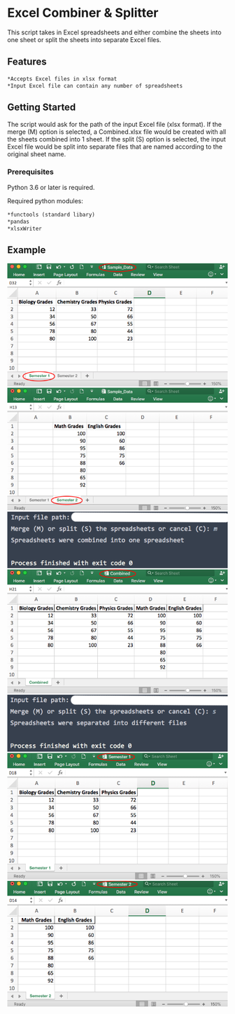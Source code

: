 # Excel Combiner & Splitter

This script takes in Excel spreadsheets and either combine the sheets into one sheet or split the sheets into separate Excel files. 

## Features
    *Accepts Excel files in xlsx format
    *Input Excel file can contain any number of spreadsheets
    
## Getting Started

The script would ask for the path of the input Excel file (xlsx format).  If the merge (M) option is selected, a Combined.xlsx file would be created with all the sheets combined into 1 sheet.
If the split (S) option is selected, the input Excel file would be split into separate files that are named according to the original sheet name.

### Prerequisites
Python 3.6 or later is required.

Required python modules:

    *functools (standard libary)
    *pandas
    *xlsxWriter 

## Example
![Image](Screenshot_1.png)
![Image](Screenshot_2.png)
![Image](Screenshot_3.png)
![Image](Screenshot_4.png)
![Image](Screenshot_5.png)
![Image](Screenshot_6.png)
![Image](Screenshot_7.png)



